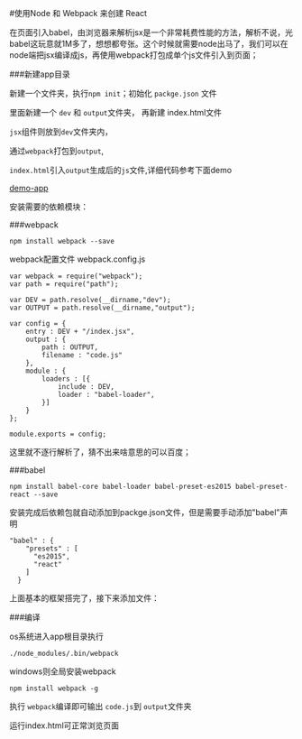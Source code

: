 #使用Node 和 Webpack 来创建 React 

在页面引入babel，由浏览器来解析jsx是一个非常耗费性能的方法，解析不说，光babel这玩意就1M多了，想想都夸张。这个时候就需要node出马了，我们可以在node端把jsx编译成js，再使用webpack打包成单个js文件引入到页面；

###新建app目录

新建一个文件夹，执行`npm init`；初始化 `packge.json` 文件

里面新建一个 `dev` 和 `output`文件夹， 再新建 index.html文件

`jsx`组件则放到`dev`文件夹内，

通过`webpack`打包到`output`, 

`index.html`引入`output`生成后的`js`文件,详细代码参考下面demo

<a href="https://github.com/hsian/react-tutorial/blob/master/demo/app">demo-app</a>

安装需要的依赖模块：

###webpack

`npm install webpack --save`

webpack配置文件 webpack.config.js

	var webpack = require("webpack");
	var path = require("path");
	
	var DEV = path.resolve(__dirname,"dev");
	var OUTPUT = path.resolve(__dirname,"output");
	
	var config = {
		entry : DEV + "/index.jsx",
		output : {
			path : OUTPUT,
			filename : "code.js"
		},
		module : {
			loaders : [{
				include : DEV,
				loader : "babel-loader",
			}]
		}
	};
	
	module.exports = config;

这里就不逐行解析了，猜不出来啥意思的可以百度；

###babel 

`npm install babel-core babel-loader babel-preset-es2015 babel-preset-react --save`

安装完成后依赖包就自动添加到packge.json文件，但是需要手动添加"babel"声明

	"babel" : {
	    "presets" : [
	      "es2015",
	      "react"
	    ]
	  }

上面基本的框架搭完了，接下来添加文件：

###编译

os系统进入app根目录执行

`./node_modules/.bin/webpack`

windows则全局安装webpack

`npm install webpack -g`

执行 `webpack`编译即可输出 `code.js`到 `output`文件夹

运行index.html可正常浏览页面







